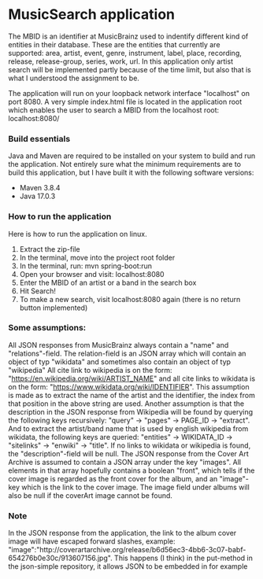 # MusicSearch application
The MBID is an identifier at MusicBrainz used to indentify different kind of 
entities in their database. These are the entities that currently are supported:
area, artist, event, genre, instrument, label, place, recording, release, release-group, series, work, url.
In this application only artist search will be implemented partly because of the time limit, but also that is
what I understood the assignment to be.

The application will run on your loopback network interface "localhost" on port 8080.
A very simple index.html file is located in the application root which enables the user to search a MBID from
the localhost root: localhost:8080/ 

### Build essentials
Java and Maven are required to be installed on your system to build and run the application.
Not entirely sure what the minimum requirements are to build this application, but I have built it with 
the following software versions:
* Maven 3.8.4 
* Java 17.0.3

### How to run the application
Here is how to run the application on linux.
1. Extract the zip-file
2. In the terminal, move into the project root folder
3. In the terminal, run: mvn spring-boot:run
4. Open your browser and visit: localhost:8080
5. Enter the MBID of an artist or a band in the search box
6. Hit Search!
7. To make a new search, visit localhost:8080 again (there is no return button implemented)

### Some assumptions: 
All JSON responses from MusicBrainz always contain a "name" and "relations"-field.
The relation-field is an JSON array which will contain an object of typ "wikidata" and sometimes
also contain an object of typ "wikipedia" All cite link to wikipedia is on the form:
"https://en.wikipedia.org/wiki/ARTIST_NAME" and all cite links to wikidata is on the form:
"https://www.wikidata.org/wiki/IDENTIFIER". This assumption is made as to extract the 
name of the artist and the identifier, the index from that position in the above string are used.
Another assumption is that the description in the JSON response from Wikipedia will be found
by querying the following keys recursively: "query" -> "pages" -> PAGE_ID -> "extract".
And to extract the artist/band name that is used by english wikipedia from wikidata, the following 
keys are queried: "entities" -> WIKIDATA_ID -> "sitelinks" -> "enwiki" -> "title".
If no links to wikidata or wikipedia is found, the "description"-field will be null.
The JSON response from the Cover Art Archive is assumed to contain a JSON array under the key "images". 
All elements in that array hopefully contains a boolean "front", which tells if the cover image is regarded 
as the front cover for the album, and an "image"-key which is the link to the cover image.
The image field under albums will also be null if the coverArt image cannot be found.

### Note
In the JSON response from the application, the link to the album cover image will have escaped 
forward slashes, example: 
"image":"http:\/\/coverartarchive.org\/release\/b6d56ec3-4bb6-3c07-babf-654276b0e30c\/913607156.jpg". 
This happens (I think) in the put-method in the json-simple repository, it allows JSON to be embedded
in for example <script>-tags. If reading the JSON using java-script, this is not a problem as the 
"\/" will be red as "/" but if using Java this might need to be handled.
